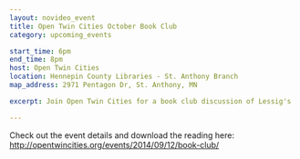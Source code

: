 ```yaml
---
layout: novideo_event
title: Open Twin Cities October Book Club
category: upcoming_events

start_time: 6pm
end_time: 8pm
host: Open Twin Cities
location: Hennepin County Libraries - St. Anthony Branch
map_address: 2971 Pentagon Dr, St. Anthony, MN

excerpt: Join Open Twin Cities for a book club discussion of Lessig's 'Code: Version 2'

---
```


Check out the event details and download the reading here:
http://opentwincities.org/events/2014/09/12/book-club/
